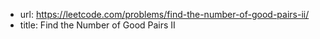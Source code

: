 - url: https://leetcode.com/problems/find-the-number-of-good-pairs-ii/
- title: Find the Number of Good Pairs II
